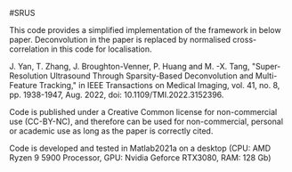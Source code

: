 #SRUS

This code provides a simplified implementation of the framework in below paper. Deconvolution in the paper is replaced by normalised cross-correlation in this code for localisation.

J. Yan, T. Zhang, J. Broughton-Venner, P. Huang and M. -X. Tang, "Super-Resolution Ultrasound Through Sparsity-Based Deconvolution and Multi-Feature Tracking," in IEEE Transactions on Medical Imaging, vol. 41, no. 8, pp. 1938-1947, Aug. 2022, doi: 10.1109/TMI.2022.3152396.  


Code is published under a Creative Common license for non-commercial use (CC-BY-NC), and therefore can be used for non-commercial, personal or academic use as long as the paper is correctly cited.

Code is developed and tested in Matlab2021a on a desktop (CPU: AMD Ryzen 9 5900 Processor, GPU: Nvidia Geforce RTX3080, RAM: 128 Gb)
